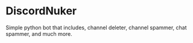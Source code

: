# DiscordNuker
Simple python bot that includes, channel deleter, channel spammer, chat spammer, and much more.
